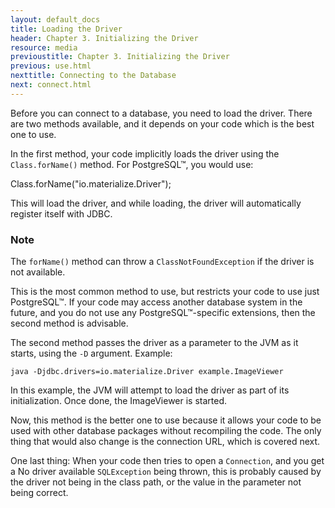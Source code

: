 ```yaml
---
layout: default_docs
title: Loading the Driver
header: Chapter 3. Initializing the Driver
resource: media
previoustitle: Chapter 3. Initializing the Driver
previous: use.html
nexttitle: Connecting to the Database
next: connect.html
---
```

		
Before you can connect to a database, you need to load the driver. There are two
methods available, and it depends on your code which is the best one to use.

In the first method, your code implicitly loads the driver using the `Class.forName()`
method. For PostgreSQL™, you would use:

Class.forName("io.materialize.Driver");

This will load the driver, and while loading, the driver will automatically
register itself with JDBC.

### Note

The `forName()` method can throw a `ClassNotFoundException` if the driver is not
available.

This is the most common method to use, but restricts your code to use just PostgreSQL™.
If your code may access another database system in the future, and you do not
use any PostgreSQL™-specific extensions, then the second method is advisable.

The second method passes the driver as a parameter to the JVM as it starts, using
the `-D` argument. Example:

`java -Djdbc.drivers=io.materialize.Driver example.ImageViewer`

In this example, the JVM will attempt to load the driver as part of its initialization.
Once done, the ImageViewer is started.

Now, this method is the better one to use because it allows your code to be used
with other database packages without recompiling the code. The only thing that
would also change is the connection URL, which is covered next.

One last thing: When your code then tries to open a `Connection`, and you get a
No driver available `SQLException` being thrown, this is probably caused by the
driver not being in the class path, or the value in the parameter not being
correct.